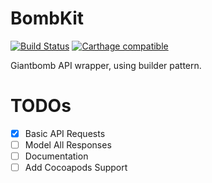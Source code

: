# BombKit
[![Build Status](https://travis-ci.org/darkcl/BombKit.svg?branch=master)](https://travis-ci.org/darkcl/BombKit) [![Carthage compatible](https://img.shields.io/badge/Carthage-compatible-4BC51D.svg?style=flat)](https://github.com/Carthage/Carthage)


Giantbomb API wrapper, using builder pattern.

# TODOs

- [x] Basic API Requests
- [ ] Model All Responses
- [ ] Documentation
- [ ] Add Cocoapods Support